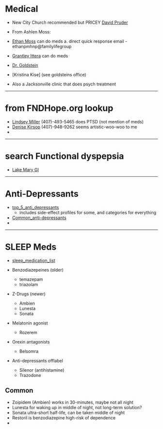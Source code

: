 # Medical
* New City Church recommended but PRICEY [David Pruder](https://psychiatrypsychotherapypllc.com)
* From Ashlen Moss:
* [Ethan Moss](https://familylifecounselingcenter.com/licensed-clinicians/#brxe-emtngi) can do meds
    a. direct quick response email - ethanpmhnp@familylifegroup
* [Grantley Ittera](https://brainandmindinstitute.com) can do meds
* [Dr. Goldstein](https://winterpark.md)

* [Kristina Kise] (see goldsteins office)
 
* Also a Jacksonville clinic that does psych treatment
    
---
# from FNDHope.org lookup
* [Lindsey Miller](https://oviedocounselingassociates.com/)  (407)-493-5465  does PTSD (not mention of meds)
* [Denise Kirsop](https://www.facebook.com/DeniseKirsop.LMHC) (407)-948-9262 seems artistic-woo-woo to me
* 
---
# search Functional dyspepsia
* [Lake Mary GI](https://greaterorlandogi.com/2021/08/31/functional-dyspepsia/)

---
# Anti-Depressants
* [top_5_anti_depressants](https://www.medicinenet.com/what_are_the_top_5_antidepressants/article.htm)
  * includes side-effect profiles for some, and categories for everything
* [Common_anti-depressants](https://magazine.medlineplus.gov/pdf/Common-antidepressants.PDF_.Final_.09012023.pdf)
*   
  
---
# SLEEP Meds
* [sleep_medication_list](https://neurolaunch.com/prescribed-sleep-medication-list/)
  
* Benzodiazepeines (older)
  * temazepam
  * triazolam
* Z-Drugs (newer)
  * Ambien
  * Lunesta
  * Sonata
* Melatonin agonist
  * Rozerem
* Orexin antagonists
  * Belsomra
* Anti-depressants offlabel
  * Silenor (antihistamine)
  * Trazodone

## Common
* Zoipidem (Ambien) works in 30-minutes, maybe not all night
* Lunesta for waking up in middle of night, not long-term solution?
* Sonata ultra-short half-life, can be taken middle of night
* Restoril is benzodiazepine high-risk of dependence
* 
